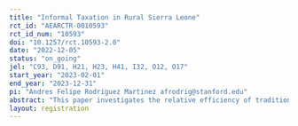 ```yaml
---
title: "Informal Taxation in Rural Sierra Leone"
rct_id: "AEARCTR-0010593"
rct_id_num: "10593"
doi: "10.1257/rct.10593-2.0"
date: "2022-12-05"
status: "on_going"
jel: "C93, D91, H21, H23, H41, I32, O12, O17"
start_year: "2023-02-01"
end_year: "2023-12-31"
pi: "Andres Felipe Rodriguez Martinez afrodrig@stanford.edu"
abstract: "This paper investigates the relative efficiency of traditional leaders when informally taxing citizens in low-income states and whether this comes at the expense of relatively poor households. I design a field experiment to measure whether citizens engage in costly actions to avoid contributing their labor to a public good. I randomize communities across different methods to select contributors to compare the status quo of chiefs selecting contributors to two alternatives: random lotteries and progressive selection based on household surveys. I use the random selection arm as a benchmark and estimate whether selection by chiefs or progressive selecting are relatively efficient by generating more or less costly behavior from citizens. I also study the heterogenous effects of these treatment arms by household wealth. This allows me to asses if chiefs appear regressive by mostly burdening poor households and whether this can be corrected by a simple policy instrument."
layout: registration
---
```


